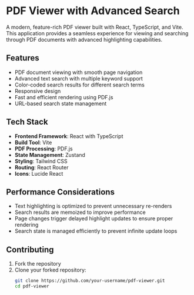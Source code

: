 # PDF Viewer with Advanced Search

A modern, feature-rich PDF viewer built with React, TypeScript, and Vite. This application provides a seamless experience for viewing and searching through PDF documents with advanced highlighting capabilities.

## Features

- PDF document viewing with smooth page navigation
- Advanced text search with multiple keyword support
- Color-coded search results for different search terms
- Responsive design
- Fast and efficient rendering using PDF.js
- URL-based search state management

## Tech Stack

- **Frontend Framework**: React with TypeScript
- **Build Tool**: Vite
- **PDF Processing**: PDF.js
- **State Management**: Zustand
- **Styling**: Tailwind CSS
- **Routing**: React Router
- **Icons**: Lucide React

## Performance Considerations

- Text highlighting is optimized to prevent unnecessary re-renders
- Search results are memoized to improve performance
- Page changes trigger delayed highlight updates to ensure proper rendering
- Search state is managed efficiently to prevent infinite update loops

## Contributing

1. Fork the repository
2. Clone your forked repository:
   ```sh
   git clone https://github.com/your-username/pdf-viewer.git
   cd pdf-viewer
   ```
